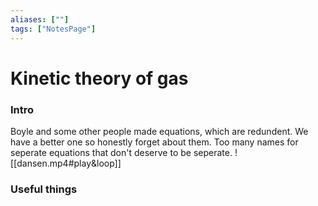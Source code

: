 ```yaml
---
aliases: [""]
tags: ["NotesPage"]
---
```


# Kinetic theory of gas
### Intro
Boyle and some other people made equations, which are redundent. We have a better one so honestly forget about them. Too many names for seperate equations that don't deserve to be seperate.
![[dansen.mp4#play&loop]]

### Useful things
